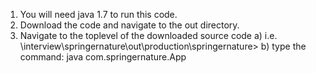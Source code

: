 1. You will need java 1.7 to run this code.
2. Download the code and navigate to the out directory. 
3. Navigate to the toplevel of the downloaded source code
	a) i.e. \interview\springernature\out\production\springernature>
	b) type the command: java com.springernature.App

